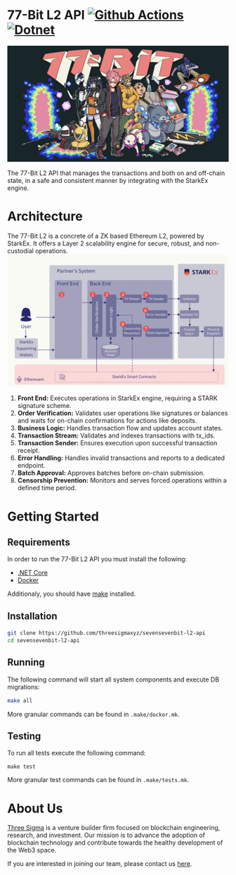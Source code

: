 # 77-Bit L2 API [![Github Actions][gha-badge]][gha] [![Dotnet][dotnet-badge]][dotnet]

[gha]: https://github.com/threesigmaxyz/sevensevenbit-l2-contracts/actions
[gha-badge]: https://github.com/threesigmaxyz/sevensevenbit-l2-contracts/actions/workflows/ci.yml/badge.svg
[dotnet]: https://dotnet.microsoft.com/en-us/
[dotnet-badge]: https://img.shields.io/badge/Built%20with-.NET-purple.svg

![banner](./images/banner.png)

The 77-Bit L2 API that manages the transactions and both on and off-chain state, in a safe and consistent manner by integrating with the StarkEx engine.

# Architecture
The 77-Bit L2 is a concrete of a ZK based Ethereum L2, powered by StarkEx.
It offers a Layer 2 scalability engine for secure, robust, and non-custodial operations.
![banner](./images/system-architecture.png)
1. **Front End:** Executes operations in StarkEx engine, requiring a STARK signature scheme.
2. **Order Verification:** Validates user operations like signatures or balances and waits for on-chain confirmations for actions like deposits.
3. **Business Logic:** Handles transaction flow and updates account states.
4. **Transaction Stream:** Validates and indexes transactions with tx_ids.
5. **Transaction Sender:** Ensures execution upon successful transaction receipt.
6. **Error Handling:** Handles invalid transactions and reports to a dedicated endpoint.
7. **Batch Approval:** Approves batches before on-chain submission.
8. **Censorship Prevention:** Monitors and serves forced operations within a defined time period.

# Getting Started
## Requirements
In order to run the 77-Bit L2 API you must install the following:

- [.NET Core](https://dotnet.microsoft.com/download)
- [Docker](https://www.docker.com/)

Additionaly, you should have [make](https://man7.org/linux/man-pages/man1/make.1.html) installed.

## Installation
```sh
git clone https://github.com/threesigmaxyz/sevensevenbit-l2-api
cd sevensevenbit-l2-api
```

## Running
The following command will start all system components and execute DB migrations:
```sh
make all
```
More granular commands can be found in `.make/docker.mk`.

## Testing
To run all tests execute the following command:
```
make test
```
More granular test commands can be found in `.make/tests.mk`.

# About Us
[Three Sigma](https://threesigma.xyz/) is a venture builder firm focused on blockchain engineering, research, and investment. Our mission is to advance the adoption of blockchain technology and contribute towards the healthy development of the Web3 space.

If you are interested in joining our team, please contact us [here](mailto:info@threesigma.xyz).